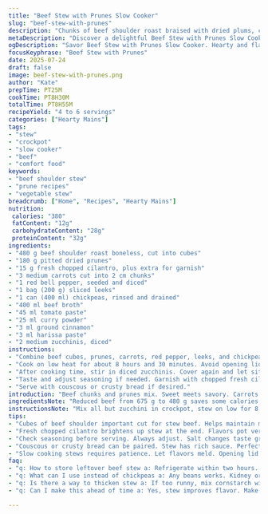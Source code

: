 ```yaml
---
title: "Beef Stew with Prunes Slow Cooker"
slug: "beef-stew-with-prunes"
description: "Chunks of beef shoulder roast braised with dried plums, carrots, red bell pepper, sliced leeks, and chickpeas. Spiced with curry powder, cinnamon, and harissa for depth and heat. Tomato paste and beef broth form the base. Zucchini added near the end to soften without overcooking. Fresh coriander sprinkled at serving. Cooked low and slow in a crockpot for tender meat and melded flavors. Serves 4 to 6."
metaDescription: "Discover a delightful Beef Stew with Prunes Slow Cooker recipe. Tender beef shoulder paired with sweet prunes and vibrant vegetables."
ogDescription: "Savor Beef Stew with Prunes Slow Cooker. Hearty and flavorful. Perfect for a cozy meal. Simple steps for delicious results."
focusKeyphrase: "Beef Stew with Prunes"
date: 2025-07-24
draft: false
image: beef-stew-with-prunes.png
author: "Kate"
prepTime: PT25M
cookTime: PT8H30M
totalTime: PT8H55M
recipeYield: "4 to 6 servings"
categories: ["Hearty Mains"]
tags:
- "stew"
- "crockpot"
- "slow cooker"
- "beef"
- "comfort food"
keywords:
- "beef shoulder stew"
- "prune recipes"
- "vegetable stew"
breadcrumb: ["Home", "Recipes", "Hearty Mains"]
nutrition: 
 calories: "380"
 fatContent: "12g"
 carbohydrateContent: "28g"
 proteinContent: "32g"
ingredients:
- "480 g beef shoulder roast boneless, cut into cubes"
- "180 g pitted dried prunes"
- "15 g fresh chopped cilantro, plus extra for garnish"
- "3 medium carrots cut into 2 cm chunks"
- "1 red bell pepper, seeded and diced"
- "1 bag (200 g) sliced leeks"
- "1 can (400 ml) chickpeas, rinsed and drained"
- "400 ml beef broth"
- "45 ml tomato paste"
- "25 ml curry powder"
- "3 ml ground cinnamon"
- "3 ml harissa paste"
- "2 medium zucchinis, diced"
instructions:
- "Combine beef cubes, prunes, carrots, red pepper, leeks, and chickpeas in slow cooker. Add beef broth and tomato paste. Stir in curry powder, cinnamon, and harissa paste. Season with salt and freshly ground black pepper. Cover."
- "Cook on low heat for about 8 hours and 30 minutes. Avoid opening lid during cooking to keep heat."
- "After cooking time, stir in diced zucchinis. Cover again and let sit 15 minutes to soften the zucchini gently."
- "Taste and adjust seasoning if needed. Garnish with chopped fresh cilantro before serving."
- "Serve with couscous or crusty bread if desired."
introduction: "Beef chunks and prunes mix. Sweet meets savory. Carrots and red peppers add color, leeks bring subtle onion flavor. Chickpeas fill out the texture. Curry powder with a pinch of cinnamon spices it up. Harissa adds fire but not too much. Tomato paste and beef broth make the base rich. Cook low and slow, patience pays off. Last, zucchini cubes go in to avoid mush, hold shape but soften just right. Fresh cilantro drops over top at the end. Try with couscous or bread. Simple slow cooker magic. No fuss. Long cook. Big flavors."
ingredientsNote: "Reduced beef from 675 g to 480 g saves some calories but keeps hearty pieces. Increased prunes to 180 g to boost sweetness and soften the stew profile. Switched leeks from 250 g to 200 g for better balance. Chickpeas from 540 ml can to 400 ml can, less liquid but still enough texture. Reduced beef broth from 500 ml to 400 ml to keep sauce thicker. Tomato paste lowered slightly to 45 ml. Curry powder bumped from 30 ml to 25 ml—slight adjustment for taste balance considering cooking time change. Cinnamon down from 5 ml to 3 ml, harissa down slightly for milder heat. Added fresh cilantro stays the same. Zucchini quantity unchanged."
instructionsNote: "Mix all but zucchini in crockpot, stew on low for 8.5 hours, a little less than before. This retains tenderness but avoids drying. Opening lid kept minimal to trap steam. Zucchini added last, then left covered for 15 minutes to avoid turning to mush, keeps some bite. Seasoning adjusted after cooking to taste. Garnish fresh cilantro last minute to keep flavor vibrant. Optionally serve with couscous or fresh rustic bread to soak up sauce."
tips:
- "Cubes of beef shoulder important cut for stew beef. Helps maintain moisture. Browning gives depth. Sear before slow cooking. Enhances flavor. Cut chunks uniform for even cooking. Avoid sizes too big or small. Think about tenderness."
- "Fresh chopped cilantro brightens up stew at the end. Flavors pot very well. Don’t skip. Zucchini added last minute for best texture. Avoid mushy. Keep the zucchini cubes decent size. Small is risky. Let them sit after cooking."
- "Check seasoning before serving. Always adjust. Salt changes taste greatly. Adding freshly ground black pepper just before serving brings warmth. Consider more curry or harissa if heat needed. Spice levels are personal. Tweak to fit taste. Think layers of flavors."
- "Couscous or crusty bread can be paired. Stew has rich sauce. Perfect for soaking. Serving options enhance meal experience. Nutrition varies based on sides. Adjust ingredients if calories are concern. Check pantry before starting too."
- "Slow cooking stews requires patience. Let flavors meld. Opening lid loses heat. Minimum checks help keep moisture. If short on time, cooking at high temp for less time is possible. But texture may suffer. Low and slow is the key."
faq:
- "q: How to store leftover beef stew a: Refrigerate within two hours. Airtight container best. Cooled to room temp first. Should last in fridge three to four days. Can freeze portions too. Thaw in fridge overnight."
- "q: What can I use instead of chickpeas a: Any beans works. Kidney or navy beans are options. Lentils are great too. Adjust cooking time if using lentils. They cook faster. Keep texture in mind. Don’t overcook."
- "q: Is there a way to thicken stew a: If too runny, mix cornstarch with cold water. Stir while boiling. Or mash some beans. Helps thicken without altering taste. Can add flour too. Stir at end to thicken."
- "q: Can I make this ahead of time a: Yes, stew improves flavor. Make a day prior. Refrigerate overnight. Flavors deepen. Reheat gently. Stovetop or microwave. Don’t boil too strong. Avoid overcooking textures."

---
```

